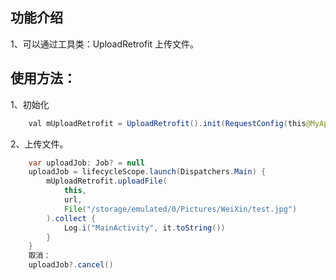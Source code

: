 ## 功能介绍

1、可以通过工具类：UploadRetrofit 上传文件。

## 使用方法：

1、初始化
```java
    val mUploadRetrofit = UploadRetrofit().init(RequestConfig(this@MyApplication))
```

2、上传文件。
```java
    var uploadJob: Job? = null
    uploadJob = lifecycleScope.launch(Dispatchers.Main) {
        mUploadRetrofit.uploadFile(
            this,
            url,
            File("/storage/emulated/0/Pictures/WeiXin/test.jpg")
        ).collect {
            Log.i("MainActivity", it.toString())
        }
    }
    取消：
    uploadJob?.cancel()
```